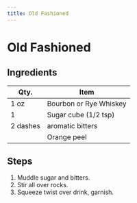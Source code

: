 ```yaml
---
title: Old Fashioned
---
```


# Old Fashioned

## Ingredients

| Qty.     | Item                   |
| -------- | ---------------------- |
| 1 oz     | Bourbon or Rye Whiskey |
| 1        | Sugar cube (1/2 tsp)   |
| 2 dashes | aromatic bitters       |
|          | Orange peel            |

## Steps

1. Muddle sugar and bitters.
1. Stir all over rocks.
1. Squeeze twist over drink, garnish.
